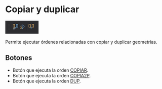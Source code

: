 # Copiar y duplicar

![Barra de herramientas Copiar y duplicar](../../../.gitbook/assets/copiaryduplicar.png)

Permite ejecutar órdenes relacionadas con copiar y duplicar geometrías.

## Botones

* Botón que ejecuta la orden [COPIAR](../ventana-de-dibujo/ordenes/c/copiar.md).
* Botón que ejecuta la orden [COPIA2P](../ventana-de-dibujo/ordenes/c/copia-2p.md).
* Botón que ejecuta la orden [DUP](../ventana-de-dibujo/ordenes/d/dup.md).



